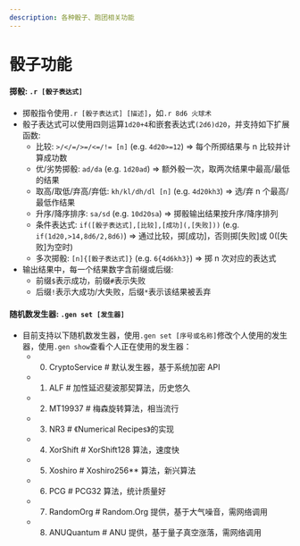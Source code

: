 ```yaml
---
description: 各种骰子、跑团相关功能
---
```


# 骰子功能

#### 掷骰: `.r [骰子表达式]`

* 掷骰指令使用`.r [骰子表达式] [描述]`，如`.r 8d6 火球术`
* 骰子表达式可以使用四则运算`1d20+4`和嵌套表达式`(2d6)d20`，并支持如下扩展函数:
  * 比较: `>/</=/>=/<=/!= [n]` \(e.g. `4d20>=12`\) =&gt; 每个所掷结果与 n 比较并计算成功数
  * 优/劣势掷骰: `ad/da` \(e.g. `1d20ad`\) =&gt; 额外骰一次，取两次结果中最高/最低的结果
  * 取高/取低/弃高/弃低: `kh/kl/dh/dl [n]` \(e.g. `4d20kh3`\) =&gt; 选/弃 n 个最高/最低作结果
  * 升序/降序排序: `sa/sd` \(e.g. `10d20sa`\) =&gt; 掷骰输出结果按升序/降序排列
  * 条件表达式: `if([骰子表达式],[比较],[成功](,[失败]))` \(e.g. `if(1d20,>14,8d6/2,8d6)`\) =&gt; 通过比较，掷\[成功\]，否则掷\[失败\]或 0\(\[失败\]为空时\)
  * 多次掷骰: `[n]{[骰子表达式]}` \(e.g. `6{4d6kh3}`\) =&gt; 掷 n 次对应的表达式
* 输出结果中，每一个结果数字含前缀或后缀:
  * 前缀`$`表示成功，前缀`#`表示失败
  * 后缀`!`表示大成功/大失败，后缀`*`表示该结果被丢弃



#### 随机数发生器: `.gen set [发生器]`

* 目前支持以下随机数发生器，使用`.gen set [序号或名称]`修改个人使用的发生器，使用`.gen show`查看个人正在使用的发生器：
  * 0. CryptoService \# 默认发生器，基于系统加密 API
  * 1. ALF \# 加性延迟斐波那契算法，历史悠久
  * 2. MT19937 \# 梅森旋转算法，相当流行
  * 3. NR3 \# 《Numerical Recipes》的实现
  * 4. XorShift \# XorShift128 算法，速度快
  * 5. Xoshiro \# Xoshiro256\*\* 算法，新兴算法
  * 6. PCG \# PCG32 算法，统计质量好
  * 7. RandomOrg \# Random.Org 提供，基于大气噪音，需网络调用
  * 8. ANUQuantum \# ANU 提供，基于量子真空涨落，需网络调用



